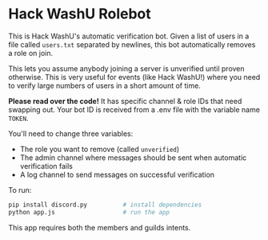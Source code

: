 # Hack WashU Rolebot

This is Hack WashU's automatic verification bot. Given a list of users in a file called `users.txt` separated by newlines,
this bot automatically removes a role on join.

This lets you assume anybody joining a server is unverified until proven otherwise. This is very useful for events (like Hack WashU!)
where you need to verify large numbers of users in a short amount of time.

**Please read over the code!** It has specific channel & role IDs that need swapping out. Your bot ID is received from a .env file with the variable name `TOKEN`.

You'll need to change three variables:

- The role you want to remove (called `unverified`)
- The admin channel where messages should be sent when automatic verification fails
- A log channel to send messages on successful verification

To run:

```python
pip install discord.py          # install dependencies
python app.js                   # run the app
```

This app requires both the members and guilds intents.